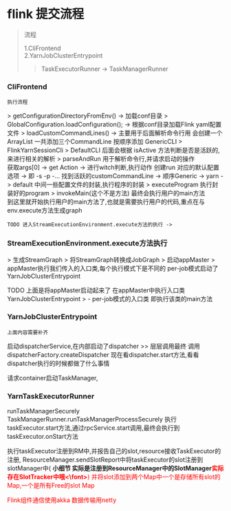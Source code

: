 # flink 提交流程


>流程
>
>1.CliFrontend   
>2.YarnJobClusterEntrypoint
>  > TaskExecutorRunner -> TaskManagerRunner
>














### CliFrontend   
    执行流程
 \> getConfigurationDirectoryFromEnv() -> 加载conf目录
 \> GlobalConfiguration.loadConfiguration(); -> 根据conf目录加载Flink yaml配置文件
 \> loadCustomCommandLines() -> 主要用于后面解析命令行用
        会创建一个ArrayList 一共添加三个CommandLine  按顺序添加
            GenericCLI > FlinkYarnSessionCli > DefaultCLI
        后面会根据 isActive 方法判断是否是活跃的,来进行相关的解析
  \> parseAndRun 用于解析命令行,并请求启动的操作      
            获取args[0]  -> get Action -> 进行witch判断,执行动作
            创建run 对应的默认配置选项 ->  即  -s -p -...
            找到活跃的customCommandLine -> 顺序Generic -> yarn -> default
            中间一些配置文件的封装,执行程序的封装
   \> executeProgram 执行封装好的program
   \> invokeMain(这个不是方法) 最终会执行用户的main方法      
   到这里就开始执行用户的main方法了,也就是需要执行用户的代码,重点在与 env.execute方法生成graph      

    TODO 进入StreamExecutionEnvironment.execute方法的执行 -> 
    
### StreamExecutionEnvironment.execute方法执行          
  \> 生成StreamGraph
  \> 将StreamGraph转换成JobGraph
  \> 启动appMaster
  \> appMaster执行我们传入的入口类,每个执行模式下是不同的 per-job模式启动了YarnJobClusterEntrypoint
  
  TODO 上面是将appMaster启动起来了 在appMaster中执行入口类
  YarnJobClusterEntrypoint >  -   per-job模式的入口类
  即执行该类的main方法
###  YarnJobClusterEntrypoint
    
    
    
    上面内容需要补齐
    
   启动dispatcherService,在内部启动了dispatcher >> 层层调用最终 调用dispatcherFactory.createDispatcher
   现在看dispatcher.start方法,看看dispatcher执行的时候都做了什么事情
    
   请求container启动TaskManager,
   
   
### YarnTaskExecutorRunner

runTaskManagerSecurely
TaskManagerRunner.runTaskManagerProcessSecurely
执行taskExecutor.start方法,通过rpcService.start调用,最终会执行到taskExecutor.onStart方法 



执行taskExecutor注册到RM中,并报告自己的slot,resource接收TaskExecutor的注册,
ResourceManager.sendSlotReport中将taskExecutor的slot注册到slotManager中(
**小细节 实际是注册到ResourceManager中的SlotManager<font color=red>实际存在SlotTracker中哦<\font>**)
并将slot添加到两个Map中一个是存储所有slot的Map,一个是所有Free的slot Map 
       
  
   
   
   
       

  
  
  
  
  
  
  
  
  
  
Flink组件通信使用akka  数据传输用netty





